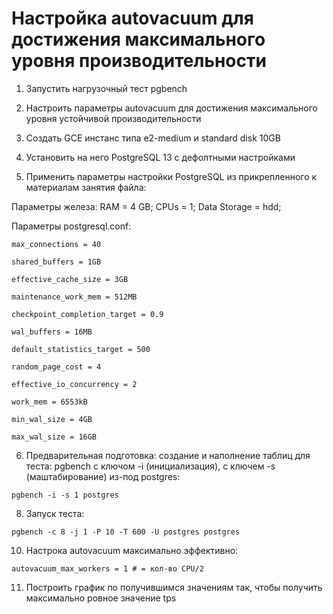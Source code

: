 # Настройка autovacuum для достижения максимального уровня производительности

1. Запустить нагрузочный тест pgbench

2. Настроить параметры autovacuum для достижения максимального уровня устойчивой производительности

3. Создать GCE инстанс типа e2-medium и standard disk 10GB

4. Установить на него PostgreSQL 13 с дефолтными настройками

5. Применить параметры настройки PostgreSQL из прикрепленного к материалам занятия файла:

Параметры железа:
RAM = 4 GB;
CPUs = 1;
Data Storage = hdd;

Параметры postgresql.conf:
```
max_connections = 40

shared_buffers = 1GB

effective_cache_size = 3GB

maintenance_work_mem = 512MB

checkpoint_completion_target = 0.9

wal_buffers = 16MB

default_statistics_target = 500

random_page_cost = 4

effective_io_concurrency = 2

work_mem = 6553kB

min_wal_size = 4GB

max_wal_size = 16GB
```
6. Предварительная подготовка: создание и наполнение таблиц для теста: pgbench с ключом -i (инициализация), с ключем -s (маштабирование) из-под postgres:
```
pgbench -i -s 1 postgres
```

8. Запуск теста: 
```
pgbench -c 8 -j 1 -P 10 -T 600 -U postgres postgres
```
10. Настрока autovacuum максимально эффективно:
```
autovacuum_max_workers = 1 # = кол-во CPU/2

```

11. Построить график по получившимся значениям так, чтобы получить максимально ровное значение tps
